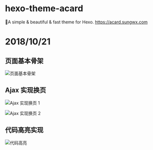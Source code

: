 # hexo-theme-acard
🎹A simple &amp; beautiful &amp; fast theme for Hexo. https://acard.sungwx.com 

# 2018/10/21

## 页面基本骨架

![页面基本骨架](https://r.photo.store.qq.com/psb?/V146EW4F2TNx0C/bs01x73iT4qFmKPMwg*.FYvxa6hfZ5DwC*A9*I2SI9c!/r/dFUAAAAAAAAA)  

## Ajax 实现换页

![Ajax 实现换页 1](https://r.photo.store.qq.com/psb?/V146EW4F2TNx0C/xH6DIcatVwoqyeqJomPiPkec*gf4UX9.SOGKLWX.TTA!/r/dEcBAAAAAAAA)  

![Ajax 实现换页 2](https://r.photo.store.qq.com/psb?/V146EW4F2TNx0C/K8p64cgyoBncjX85u8ChhprDCyXYBnTUwiiJ.lWZB18!/r/dDQBAAAAAAAA)  

## 代码高亮实现

![代码高亮](https://r.photo.store.qq.com/psb?/V146EW4F2TNx0C/pQsh42jeIIzM4IHFjUJoOhDNOJFaENHkBV*ZkGXXhYk!/r/dFIBAAAAAAAA)